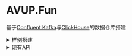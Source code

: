 # AVUP.Fun

基于[Confluent Kafka](https://www.confluent.io)与[ClickHouse](https://clickhouse.tech)的数据仓库搭建

<details>
<summary>样例搭建</summary>
1. 创建Kafka主题

```shell
kafka-topics --bootstrap-server localhost:9092 --create --topic acer
```
2. 创建ClickHouse数据库

```sql
create database acfun;
```
3. 创建acer表
```sql
CREATE TABLE acfun.acer
(
    `UperId` UInt64,
    `LiveId` String,
    `Type` String,
    `UserId` UInt64,
    `UserName` String,
    `UserAvatar` String,
    `UserData` String,
    `UserBadgeUperId` UInt64,
    `UserBadgeName` String,
    `UserBadgeLevel` UInt8,
    `UserManagerType` UInt8,
    `Timestamp` DateTime64,
    `Comment` String,
    `GiftId` UInt32,
    `GiftName` String,
    `GiftCount` UInt32,
    `GiftCombo` UInt32,
    `GiftComboId` String,
    `GiftValue` UInt64
)
ENGINE = MergeTree()
ORDER BY (UperId, LiveId, UserId)
```
4. 创建kafka_acer表，用于连接kafka的acer主题

```sql
CREATE TABLE acfun.kafka_acer
(
    `UperId` UInt64,
    `LiveId` String,
    `Type` String,
    `UserId` UInt64,
    `UserName` String,
    `UserAvatar` String,
    `UserData` String,
    `UserBadgeUperId` UInt64,
    `UserBadgeName` String,
    `UserBadgeLevel` UInt8,
    `UserManagerType` UInt8,
    `Timestamp` DateTime64,
    `Comment` String,
    `GiftId` UInt32,
    `GiftName` String,
    `GiftCount` UInt32,
    `GiftCombo` UInt32,
    `GiftComboId` String,
    `GiftValue` UInt64
)
ENGINE = Kafka
SETTINGS kafka_broker_list = 'broker:9092', kafka_topic_list = 'acer', kafka_group_name = 'acer', kafka_format = 'JSONEachRow'
```

5. 创建acer_view表，用于从kafka_acer表中导入数据至acer表

```sql
CREATE MATERIALIZED VIEW acfun.acer_view TO acfun.acer AS
SELECT *
FROM acfun.kafka_acer
```

6. 向Kafak的acer主题中写入序列化的JSON，内容为

```
{
    "UperId": number,
    "LiveId": "string",
    "Type": "string",
    "UserId": number,
    "UserName": "string",
    "UserAvatar": "string",
    "UserData": "string",
    "UserBadgeUperId": number,
    "UserBadgeName": "string",
    "UserBadgeLevel": number,
    "UserManagerType": number,
    "Timestamp": number,
    "Comment": "string",
    "GiftId": number,
    "GiftName": "string",
    "GiftCount": number,
    "GiftCombo": number,
    "GiftComboId": "string",
    "GiftValue": number
}
```
</details>

<details>
<summary>现有API</summary>

# 非官方不完整统计

## 获取最新开播的主播（默认显示20个）
* https://api.avup.fun/uper?offset=0&limit=20

## 获取主播最新的开播记录（默认显示20个）
* https://api.avup.fun/uper/{id}?offset=0&limit=20

## 获取直播数据（包括弹幕、进入、点赞、关注及礼物）
* https://api.avup.fun/live/{id}/{liveId}
* https://api.avup.fun/live/{id}/{liveId}/{timestamp}

## 获取直播数据（指定弹幕、进入、点赞、关注或礼物）
* https://api.avup.fun/live/{id}/{liveId}/{type}
* https://api.avup.fun/live/{id}/{liveId}/{type}/{timestamp}

**type: comment, enter, like, follow, gift**

## 获取当日/周/月观看直播最多的10位观众
* https://api.avup.fun/statistics/live/day
* https://api.avup.fun/statistics/live/week
* https://api.avup.fun/statistics/live/month

## 获取当日/周/月发送弹幕最多的10位观众
* https://api.avup.fun/statistics/comment/day
* https://api.avup.fun/statistics/comment/week
* https://api.avup.fun/statistics/comment/month
</details>
